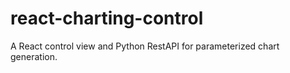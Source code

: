 # react-charting-control
A React control view and Python RestAPI for parameterized chart generation.
